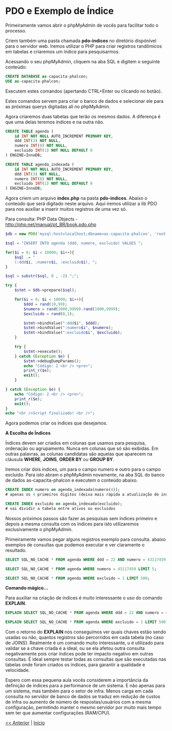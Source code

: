 # PDO e Exemplo de Índice

Primeiramente vamos abrir o phpMyAdmin de vocês para facilitar todo o processo.

Criem também uma pasta chamada **pdo-indices** no diretório dispónível para o servidor web. Iremos utilizar o PHP para criar registros randômicos em tabelas e criaremos um índice para pesquisarmos.

Acessando o seu phpMyAdmin, cliquem na aba SQL e digitem o seguinte conteúdo:

```sql
CREATE DATABASE as-capacita-phalcon;
USE as-capacita-phalcon;
```

Executem estes comandos (apertando CTRL+Enter ou clicando no botão).

Estes comandos servem para criar o banco de dados e selecionar ele para as próximas querys digitadas ali no phpMyAdmin.

Agora criaremos duas tabelas que terão os mesmos dados. A diferença é que uma delas teremos índices e na outra não.

```sql
CREATE TABLE agenda (
    id INT NOT NULL AUTO_INCREMENT PRIMARY KEY,
    ddd INT(3) NOT NULL,
    numero INT(8) NOT NULL,
    excluido INT(1) NOT NULL DEFAULT 0
) ENGINE=InnoDB;

CREATE TABLE agenda_indexada (
    id INT NOT NULL AUTO_INCREMENT PRIMARY KEY,
    ddd INT(3) NOT NULL,
    numero INT(8) NOT NULL,
    excluido INT(1) NOT NULL DEFAULT 0
) ENGINE=InnoDB;
```

Agora criem um arquivo **index.php** na pasta **pdo-indices**. Abaixo o conteúdo que será digitado neste arquivo. Aqui iremos utilizar a lib PDO para nos auxiliar a inserir muitos registros de uma vez só.

Para consulta: PHP Data Objects -  <http://php.net/manual/pt_BR/book.pdo.php>

```php
$db = new PDO('mysql:host=localhost;dbname=as-capacita-phalcon', 'root', 'admin') or die("Erro");

$sql = "INSERT INTO agenda (ddd, numero, excluido) VALUES ";

for($i = 0; $i < 10000; $i++){
    $sql .= "
    (:ddd$i, :numero$i, :excluido$i), ";
}

$sql = substr($sql, 0 , -2).";";

try {
    $stmt = $db->prepare($sql);

    for($i = 0; $i < 10000; $i++){
        $ddd = rand(10,99);
        $numero = rand(1000,9999).rand(1000,9999);
        $excluido = rand(0,1);

        $stmt->bindValue(":ddd$i", $ddd);
        $stmt->bindValue(":numero$i", $numero);
        $stmt->bindValue(":excluido$i", $excluido);
    }

    try {
        $stmt->execute();
    } catch (Exception $e) {
        $stmt->debugDumpParams();
        echo "Código: 1 <br /> <pre>";
        print_r($e);
        exit();
    }

} catch (Exception $e) {
    echo "Código: 2 <br /> <pre>";
    print_r($e);
    exit();
}
echo "<br />Script finalizado! <br />";

```

Agora podemos criar os índices que desejamos.

**A Escolha de Índices**

Índices devem ser criados em colunas que usamos para pesquisa,
ordenação ou agrupamento. Nunca em colunas que só são exibidas. Em
outras palavras, as colunas candidatas são aquelas que aparecem na
cláusula **WHERE**, **JOINS**, **ORDER BY** ou **GROUP BY**.

Iremos criar dois índices, um para o campo numero e outro para o campo excluido. Para isto abram o phpMyAdmin novamente, na aba SQL do banco de dados as-capacita-phalcon e executem o conteúdo abaixo.

```sql
CREATE INDEX numero on agenda_indexada(numero(4));
# apenas os 4 primeiros digitos (deixa mais rápida a atualização de inserts e updates)

CREATE INDEX excluido on agenda_indexada(excluido);
# vai dividir a tabela entre ativos ou excluídos
```

Nossos próximos passos são fazer as pesquisas sem índices primeiro e depois a mesma consulta com os índices para isto utilizaremos exclusivamente o phpMyAdmin.

Primeiramente vamos pegar alguns registros exemplo para consulta.  abaixo exemplos de consultas que podemos executar e ver claramente o resultado.

```sql
SELECT SQL_NO_CACHE * FROM agenda WHERE ddd = 22 AND numero = 43117459;

SELECT SQL_NO_CACHE * FROM agenda WHERE numero = 43117459 LIMIT 5;

SELECT SQL_NO_CACHE * FROM agenda WHERE excluido = 1 LIMIT 500;
```

**Comando mágico...**

Para auxiliar na criação de índices é muito interessante o uso do comando **EXPLAIN**.

```sql
EXPLAIN SELECT SQL_NO_CACHE * FROM agenda WHERE ddd = 22 AND numero = 43117459;

EXPLAIN SELECT SQL_NO_CACHE * FROM agenda WHERE excluido = 1 LIMIT 500;
```

Com o retorno do **EXPLAIN** nós conseguimos ver quais chaves estão sendo usadas ou não, quantos registros são percorridos em cada tabela (no caso de JOINS). Realmente é um comando muito interessante, u é utilizado para validar se a chave criada é a ideal, ou se ela afetou outra consulta negativamente pois criar índices pode ter impacto negativo em outras consultas. É ideal sempre testar todas as consultas que são executadas nas tabelas onde foram criados os índices, para garantir a qualidade e velocidade.

Espero com essa pequena aula vocês considerem a importância da definição de índices para a performance de um sistema. E não apenas para um sistema, mas também para o setor de infra. Menos carga em cada consulta no servidor de banco de dados se traduz em redução de custos de infra ou aumento de número de respostas/usuários com a mesma configuração, permitindo manter o mesmo servidor por muito mais tempo sem ter que aumentar configurações (RAM/CPU).

[<< Anterior](https://github.com/agenciasys/as-capacita/blob/master/MySQL/Indices.md)
|
[Início](https://github.com/agenciasys/as-capacita/blob/master/MySQL/README.md#mysql---normaliza%C3%A7%C3%A3o-relacionamentos-e-%C3%8Dndices)
